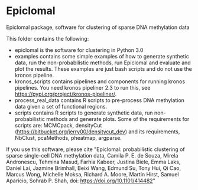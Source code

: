 # Epiclomal
Epiclomal package, software for clustering of sparse DNA methylation data

This folder contains the following:

- epiclomal is the software for clustering in Python 3.0
- examples contains some simple examples of how to generate synthetic data, run the non-probabilistic methods, run Epiclomal and evaluate and plot the results. These examples are just bash scripts and do not use the kronos pipeline.
- kronos_scripts contains pipelines and components for running kronos pipelines. You need kronos pipeliner 2.3 to run this, see https://pypi.org/project/kronos-pipeliner/.
- process_real_data contains R scripts to pre-process DNA methylation data given a set of functional regions.
- scripts contains R scripts to generate synthetic data, run non-probabilistic methods and generate plots. Some of the requirements for scripts are: MCMCpack, densityCut (https://bitbucket.org/jerry00/densitycut_dev) and its requirements, NbClust, pcaMethods, pheatmap, argparse.

If you use this software, please cite "Epiclomal: probabilistic clustering of sparse single-cell DNA methylation data,
Camila P. E. de Souza, Mirela Andronescu, Tehmina Masud, Farhia Kabeer, Justina Biele, Emma Laks, Daniel Lai, Jazmine Brimhall, Beixi Wang, Edmund Su, Tony Hui, Qi Cao, Marcus Wong, Michelle Moksa, Richard A. Moore, Martin Hirst, Samuel Aparicio, Sohrab P. Shah, doi: https://doi.org/10.1101/414482"
